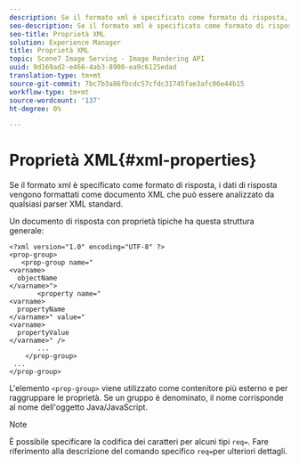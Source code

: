 ```yaml
---
description: Se il formato xml è specificato come formato di risposta, i dati di risposta vengono formattati come documento XML che può essere analizzato da qualsiasi parser XML standard.
seo-description: Se il formato xml è specificato come formato di risposta, i dati di risposta vengono formattati come documento XML che può essere analizzato da qualsiasi parser XML standard.
seo-title: Proprietà XML
solution: Experience Manager
title: Proprietà XML
topic: Scene7 Image Serving - Image Rendering API
uuid: 9d169ad2-e466-4ab3-8900-ea9c6125edad
translation-type: tm+mt
source-git-commit: 7bc7b3a86fbcdc57cfdc31745fae3afc06e44b15
workflow-type: tm+mt
source-wordcount: '137'
ht-degree: 0%

---
```



# Proprietà XML{#xml-properties}

Se il formato xml è specificato come formato di risposta, i dati di risposta vengono formattati come documento XML che può essere analizzato da qualsiasi parser XML standard.

Un documento di risposta con proprietà tipiche ha questa struttura generale:

```
<?xml version="1.0" encoding="UTF-8" ?>
<prop-group>
   <prop-group name="
<varname>
  objectName
</varname>">
       <property name="
<varname>
  propertyName
</varname>" value="
<varname>
  propertyValue
</varname>" />
       ...
    </prop-group>
 ...
</prop-group>
```

L&#39;elemento `<prop-group>` viene utilizzato come contenitore più esterno e per raggruppare le proprietà. Se un gruppo è denominato, il nome corrisponde al nome dell&#39;oggetto Java/JavaScript.

>[!NOTE]
>
>È possibile specificare la codifica dei caratteri per alcuni tipi `req=`. Fare riferimento alla descrizione del comando specifico `req=`per ulteriori dettagli.

